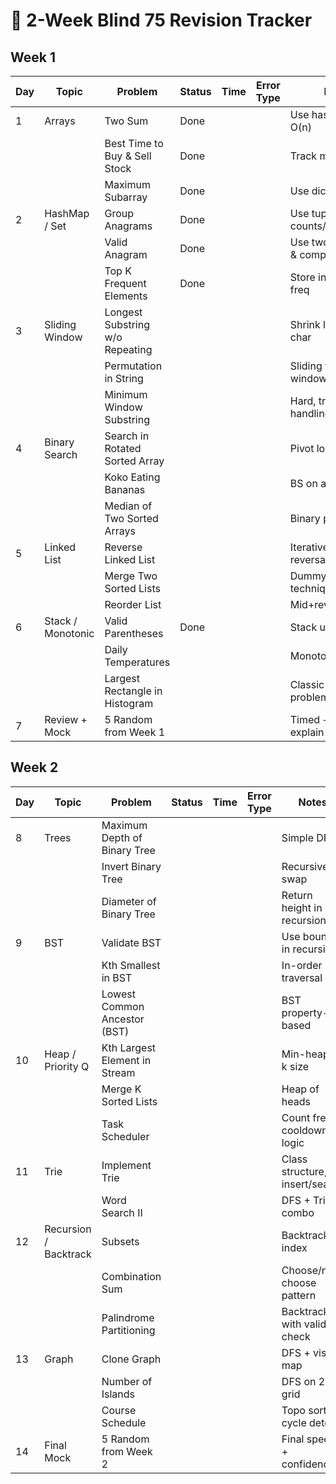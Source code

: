 # 🚀 2-Week Blind 75 Revision Tracker

## Week 1

| Day | Topic             | Problem                           | Status | Time | Error Type     | Notes                        |
|-----|-------------------|------------------------------------|--------|------|----------------|-------------------------------|
| 1   | Arrays            | Two Sum                           | Done   |      |                | Use hashmap for O(n)         |
|     |                   | Best Time to Buy & Sell Stock     | Done   |      |                | Track min price              |
|     |                   | Maximum Subarray                  | Done   |      |                | Use dict and sorting         |
| 2   | HashMap / Set     | Group Anagrams                    | Done   |      |                | Use tuple of counts/sorted   |
|     |                   | Valid Anagram                     | Done   |      |                | Use two dict,count & compare |
|     |                   | Top K Frequent Elements           | Done   |      |                | Store in Dict,count freq     |
| 3   | Sliding Window    | Longest Substring w/o Repeating   |        |      |                | Shrink left on repeat char   |
|     |                   | Permutation in String             |        |      |                | Sliding freq count window    |
|     |                   | Minimum Window Substring          |        |      |                | Hard, tricky edge handling   |
| 4   | Binary Search     | Search in Rotated Sorted Array    |        |      |                | Pivot logic                  |
|     |                   | Koko Eating Bananas               |        |      |                | BS on answer range           |
|     |                   | Median of Two Sorted Arrays       |        |      |                | Binary partition trick       |
| 5   | Linked List       | Reverse Linked List               |        |      |                | Iterative/pointer reversal   |
|     |                   | Merge Two Sorted Lists            |        |      |                | Dummy head technique         |
|     |                   | Reorder List                      |        |      |                | Mid+reverse+merge            |
| 6   | Stack / Monotonic | Valid Parentheses                 | Done   |      |                | Stack usage                  |
|     |                   | Daily Temperatures                |        |      |                | Monotonic stack              |
|     |                   | Largest Rectangle in Histogram    |        |      |                | Classic tricky stack problem |
| 7   | Review + Mock     | 5 Random from Week 1              |        |      |                | Timed + verbal explain       |

## Week 2

| Day | Topic             | Problem                           | Status | Time | Error Type     | Notes                        |
|-----|-------------------|------------------------------------|--------|------|----------------|-------------------------------|
| 8   | Trees             | Maximum Depth of Binary Tree       |        |      |                | Simple DFS                   |
|     |                   | Invert Binary Tree                 |        |      |                | Recursive swap               |
|     |                   | Diameter of Binary Tree            |        |      |                | Return height in recursion   |
| 9   | BST               | Validate BST                       |        |      |                | Use bounds in recursion      |
|     |                   | Kth Smallest in BST                |        |      |                | In-order traversal           |
|     |                   | Lowest Common Ancestor (BST)       |        |      |                | BST property-based           |
| 10  | Heap / Priority Q | Kth Largest Element in Stream      |        |      |                | Min-heap of k size           |
|     |                   | Merge K Sorted Lists               |        |      |                | Heap of heads                |
|     |                   | Task Scheduler                     |        |      |                | Count freq, cooldown logic  |
| 11  | Trie              | Implement Trie                     |        |      |                | Class structure, insert/search|
|     |                   | Word Search II                     |        |      |                | DFS + Trie combo             |
| 12  | Recursion / Backtrack | Subsets                      |        |      |                | Backtrack on index           |
|     |                   | Combination Sum                    |        |      |                | Choose/not choose pattern    |
|     |                   | Palindrome Partitioning            |        |      |                | Backtrack with validity check|
| 13  | Graph             | Clone Graph                        |        |      |                | DFS + visited map            |
|     |                   | Number of Islands                  |        |      |                | DFS on 2D grid               |
|     |                   | Course Schedule                    |        |      |                | Topo sort, cycle detect      |
| 14  | Final Mock        | 5 Random from Week 2               |        |      |                | Final speed + confidence     |
